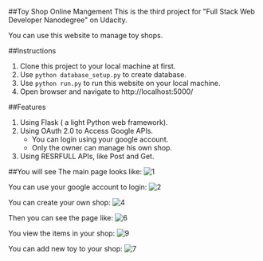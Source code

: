 ##Toy Shop Online Mangement
This is the third project for "Full Stack Web Developer Nanodegree" on Udacity.

You can use this website to manage toy shops.

##Instructions
1. Clone this project to your local machine at first.
2. Use `python database_setup.py` to create database.
3. Use `python run.py` to run this website on your local machine.
4. Open browser and navigate to http://localhost:5000/

##Features
1. Using Flask ( a light Python web framework).
2. Using OAuth 2.0 to Access Google APIs.
	- You can login using your google account.
	- Only the owner can manage his own shop.
3. Using RESRFULL APIs, like Post and Get.


##You will see
The main page looks like:
![1](https://lh6.googleusercontent.com/-W4GDb-HbPAQ/VXLITO3piTI/AAAAAAAAAEo/IavhyJlcUCM/w1212-h682-no/1.png)

You can use your google account to login:
![2](https://lh6.googleusercontent.com/-WbN7o3RDu-I/VXLIS2whsxI/AAAAAAAAAE8/I_j3AoRVemU/w1212-h682-no/2.png)

You can create your own shop:
![4](https://lh4.googleusercontent.com/-kN-G7Y4Mwws/VXLIUe_sqqI/AAAAAAAAAFA/yhcdgKXaEgA/w1212-h682-no/4.png)

Then you can see the page like:
![6](https://lh4.googleusercontent.com/-itZrgoSVe6E/VXLIUqT7klI/AAAAAAAAAFQ/2aAuXp3GUts/w1212-h682-no/6.png)

You view the items in your shop:
![9](https://lh4.googleusercontent.com/-vAlkmkk7klA/VXLIVqgiHnI/AAAAAAAAAFY/-HIsIM1JV3o/w1212-h682-no/9.png)

You can add new toy to your shop:
![7](https://lh4.googleusercontent.com/-tMCdm8zA7Es/VXLIVcGlaLI/AAAAAAAAAFU/wd-NCNb3smM/w1212-h682-no/8.png)
